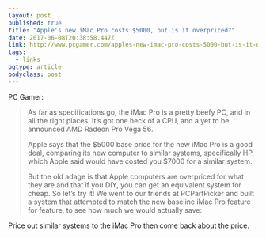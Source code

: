 ```yaml
---
layout: post 
published: true
title: "Apple's new iMac Pro costs $5000, but is it overpriced?" 
date: 2017-06-08T20:38:58.447Z 
link: http://www.pcgamer.com/apples-new-imac-pro-costs-5000-but-is-it-overpriced/ 
tags:
  - links
ogtype: article 
bodyclass: post 
---
```


PC Gamer:

> As far as specifications go, the iMac Pro is a pretty beefy PC, and in all the right places. It’s got one heck of a CPU, and a yet to be announced AMD Radeon Pro Vega 56.
> 
> Apple says that the $5000 base price for the new iMac Pro is a good deal, comparing its new computer to similar systems, specifically HP, which Apple said would have costed you $7000 for a similar system.
> 
> But the old adage is that Apple computers are overpriced for what they are and that if you DIY, you can get an equivalent system for cheap. So let’s try it! We went to our friends at PCPartPicker and built a system that attempted to match the new baseline iMac Pro feature for feature, to see how much we would actually save:

Price out similar systems to the iMac Pro then come back about the price.
